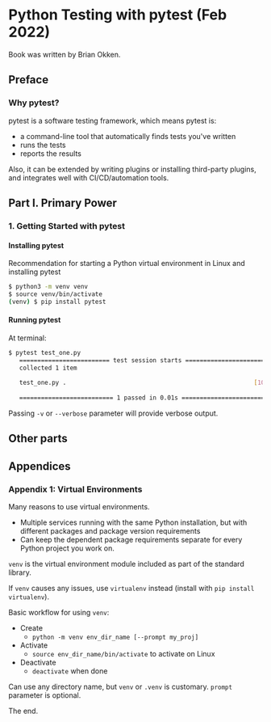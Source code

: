# Python Testing with pytest (Feb 2022)

Book was written by Brian Okken.

## Preface

### Why pytest?

pytest is a software testing framework, which means pytest is:
- a command-line tool that automatically finds tests you've written
- runs the tests
- reports the results

Also, it can be extended by writing plugins or installing third-party plugins, and integrates well with CI/CD/automation tools.

## Part I. Primary Power

### 1. Getting Started with pytest

#### Installing pytest

Recommendation for starting a Python virtual environment in Linux and installing pytest

```bash
$ python3 -m venv venv
$ source venv/bin/activate
(venv) $ pip install pytest
```

#### Running pytest

At terminal:

```bash
​$ ​​pytest​​ ​​test_one.py​
​ 	========================= test session starts ==========================
​ 	collected 1 item
​ 	
​ 	test_one.py .                                                    [100%]
​ 	
​ 	========================== 1 passed in 0.01s ===========================
```

Passing `-v` or `--verbose` parameter will provide verbose output.

## Other parts

## Appendices

### Appendix 1: Virtual Environments

Many reasons to use virtual environments.
- Multiple services running with the same Python installation, but with different packages and package version requirements
- Can keep the dependent package requirements separate for every Python project you work on.

`venv` is the virtual environment module included as part of the standard library.

If `venv` causes any issues, use `virtualenv` instead (install with `pip install virtualenv`).

Basic workflow for using `venv`:
- Create
    - `python -m venv env_dir_name [--prompt my_proj]`
- Activate
    - `source env_dir_name/bin/activate` to activate on Linux
- Deactivate
    - `deactivate` when done

Can use any directory name, but `venv` or `.venv` is customary. `prompt` parameter is optional.

The end.
